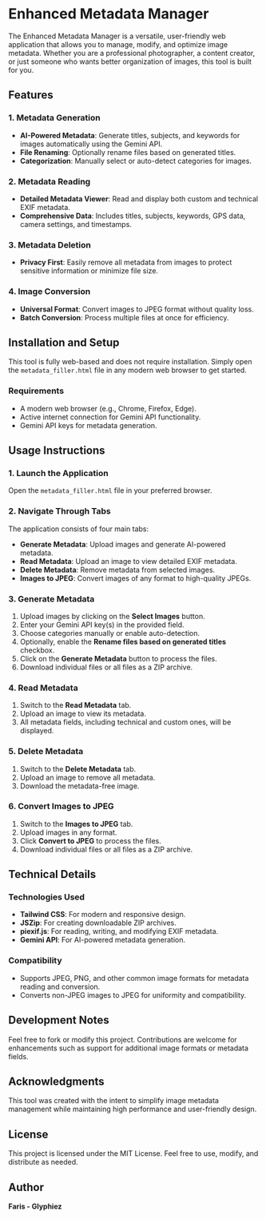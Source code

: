 # Enhanced Metadata Manager

The Enhanced Metadata Manager is a versatile, user-friendly web application that allows you to manage, modify, and optimize image metadata. Whether you are a professional photographer, a content creator, or just someone who wants better organization of images, this tool is built for you.

## Features

### 1. Metadata Generation
- **AI-Powered Metadata**: Generate titles, subjects, and keywords for images automatically using the Gemini API.
- **File Renaming**: Optionally rename files based on generated titles.
- **Categorization**: Manually select or auto-detect categories for images.

### 2. Metadata Reading
- **Detailed Metadata Viewer**: Read and display both custom and technical EXIF metadata.
- **Comprehensive Data**: Includes titles, subjects, keywords, GPS data, camera settings, and timestamps.

### 3. Metadata Deletion
- **Privacy First**: Easily remove all metadata from images to protect sensitive information or minimize file size.

### 4. Image Conversion
- **Universal Format**: Convert images to JPEG format without quality loss.
- **Batch Conversion**: Process multiple files at once for efficiency.

## Installation and Setup

This tool is fully web-based and does not require installation. Simply open the `metadata_filler.html` file in any modern web browser to get started.

### Requirements
- A modern web browser (e.g., Chrome, Firefox, Edge).
- Active internet connection for Gemini API functionality.
- Gemini API keys for metadata generation.

## Usage Instructions

### 1. Launch the Application
Open the `metadata_filler.html` file in your preferred browser.

### 2. Navigate Through Tabs
The application consists of four main tabs:
- **Generate Metadata**: Upload images and generate AI-powered metadata.
- **Read Metadata**: Upload an image to view detailed EXIF metadata.
- **Delete Metadata**: Remove metadata from selected images.
- **Images to JPEG**: Convert images of any format to high-quality JPEGs.

### 3. Generate Metadata
1. Upload images by clicking on the **Select Images** button.
2. Enter your Gemini API key(s) in the provided field.
3. Choose categories manually or enable auto-detection.
4. Optionally, enable the **Rename files based on generated titles** checkbox.
5. Click on the **Generate Metadata** button to process the files.
6. Download individual files or all files as a ZIP archive.

### 4. Read Metadata
1. Switch to the **Read Metadata** tab.
2. Upload an image to view its metadata.
3. All metadata fields, including technical and custom ones, will be displayed.

### 5. Delete Metadata
1. Switch to the **Delete Metadata** tab.
2. Upload an image to remove all metadata.
3. Download the metadata-free image.

### 6. Convert Images to JPEG
1. Switch to the **Images to JPEG** tab.
2. Upload images in any format.
3. Click **Convert to JPEG** to process the files.
4. Download individual files or all files as a ZIP archive.

## Technical Details

### Technologies Used
- **Tailwind CSS**: For modern and responsive design.
- **JSZip**: For creating downloadable ZIP archives.
- **piexif.js**: For reading, writing, and modifying EXIF metadata.
- **Gemini API**: For AI-powered metadata generation.

### Compatibility
- Supports JPEG, PNG, and other common image formats for metadata reading and conversion.
- Converts non-JPEG images to JPEG for uniformity and compatibility.

## Development Notes
Feel free to fork or modify this project. Contributions are welcome for enhancements such as support for additional image formats or metadata fields.

## Acknowledgments
This tool was created with the intent to simplify image metadata management while maintaining high performance and user-friendly design.

## License
This project is licensed under the MIT License. Feel free to use, modify, and distribute as needed.

## Author
**Faris - Glyphiez**
